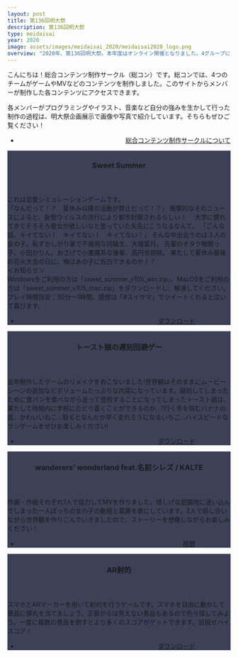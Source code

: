 ```yaml
---
layout: post
title: 第136回明大祭
description: 第136回明大祭
type: meidaisai
year: 2020
image: assets/images/meidaisai_2020/meidaisai2020_logo.png
overview: "2020年、第136回明大祭。本年度はオンライン開催となりました。4グループに分かれて渾身の作品を公開しています！"
---
```


<style>
    #one > section {
        margin: 0.7rem 0;
        background-color: #3C4158;
    }
    
    .image.main {
        display: none;
    }

    #one > .inner > p {
        margin-bottom: 1rem;
        text-indent: 1rem;
    }

    .actions > li {
        width: 100%;
        text-align: right;
    }

    .inner > .actions > li > a {
        padding: 0 5rem 0 3rem;
    }
    
    @media screen and (min-width: 980px)
    {
        .spotlights > section > .image {
            margin-left: 6rem;
        }
    }
</style>

こんにちは！総合コンテンツ制作サークル（総コン）です。総コンでは、4つのチームがゲームやMVなどのコンテンツを制作しました。このサイトからメンバーが制作した各コンテンツにアクセスできます。

各メンバーがプログラミングやイラスト、音楽など自分の強みを生かして行った制作の過程は、明大祭企画展示で画像や写真で紹介しています。そちらもぜひご覧ください！

<ul class="actions button-right-parent">
    <li><a href="#" class="button">総合コンテンツ制作サークルについて</a></li>
</ul>

<!-- Main -->
<div id="main">

<!-- One -->
<section id="one" class="spotlights">
	<section>
		<div class="image">
			<img src="../../../assets/images/meidaisai_2020/group1_thumb.png" alt="" data-position="center center" />
		</div>
		<div class="content">
			<div class="inner">
				<header class="major">
					<h3>Sweet Summer</h3>
				</header>
				<p>
        		これは恋愛シミュレーションゲームです。<br>「なんだって！？　夏休み以降の活動が禁止だって！？」 衝撃的なそのニュースによると、新型ウイルスの流行により都市封鎖されるらしい！ 　大学に慣れてきてそろそろ彼女が欲しいなと思っていた矢先にこうなるなんて。 「こんな話、キイてない！　キイてない！　キイてない！」 そんな中出会うのは３人の女の子。恥ずかしがり家で不器用な同級生、大城葉月。 先輩のオタク眼鏡っ子、小田かりん。おさげで小悪魔系な後輩、高円寺胡桃。 果たして夏休み最後の花火大会の日に、俺はあの子に告白できるのか！？<br>＜お知らせ＞<br>Windowsをご利用の方は「sweet_summer_v105_win.zip」、MacOSをご利用の方は「sweet_summer_v105_mac.zip」をダウンロードし、解凍してください。プレイ時間目安：30分〜1時間。感想は「#スイサマ」でツイートくれると泣いて喜びます。
				</p>
				<ul class="actions">
                    <li><a href="https://drive.google.com/drive/folders/1Yom1rpIyNqcGvseGb1aoerN35JnwQkzj?usp=sharing" class="button next">ダウンロード</a></li>
                </ul>
			</div>
		</div>
	</section>
    <section>
    </section>
    <section>
		<div class="image">
			<img src="../../../assets/images/meidaisai_2020/group2_thumb.png" alt="" data-position="center center" />
		</div>
		<div class="content">
			<div class="inner">
				<header class="major">
					<h3>トースト娘の遅刻回避ゲー</h3>
				</header>
				<p>
        		去年制作したゲームのリメイクをおこないました!世界観はそのままにムービーシーンの追加などボリュームたっぷりな内容になっています。寝坊してしまったために食パンを食べながら走って登校することになってしまったトースト娘は、果たして時間内に学校にたどり着くことができるのか...?行く手を阻むバナナの皮、かわいいねこ...取るとなんだか早く走れそうになるいちご...ハイスピードなランゲームをぜひお楽しみください!
				</p>
				<ul class="actions">
                    <li><a href="https://drive.google.com/drive/folders/1Ikd8NiaBGHlaK6Kc53O4w6Noihj43kON?usp=sharing" class="button next">ダウンロード</a></li>
                </ul>
			</div>
		</div>
	</section>
    <section>
    </section>
    <section>
		<div class="image">
			<img src="../../../assets/images/meidaisai_2020/group3_thumb.png" alt="" data-position="center center" />
		</div>
		<div class="content">
			<div class="inner">
				<header class="major">
					<h3>wanderers' wonderland feat.名前シレズ / KALTE</h3>
				</header>
				<p>
        		作画・作曲それぞれ1人で協力してMVを作りました。怪しげな遊園地に迷い込んでしまった一人ぼっちの女の子の動揺と葛藤を歌にしています。2人で話し合いながら世界観を作りこんでいきましたので、ストーリーを想像しながらお楽しみください！
				</p>
				<ul class="actions">
                    <li><a href="https://youtu.be/Bp5zDMHi1l4" class="button next">視聴</a></li>
                </ul>
			</div>
		</div>
	</section>
    <section>
    </section>
    <section>
		<div class="image">
			<img src="../../../assets/images/meidaisai_2020/group4_thumb.png" alt="" data-position="center center" />
		</div>
		<div class="content">
			<div class="inner">
				<header class="major">
					<h3>AR射的</h3>
				</header>
				<p>
        		スマホとARマーカーを用いて射的を行うゲームです。スマホを自由に動かして景品に弾丸を当てましょう。正面からは見えない景品もあるので色々探してみよう。一度に複数の景品を倒すとより多くのスコアがゲットできます。目指せハイスコア！
				</p>
				<ul class="actions">
                    <li><a href="https://play.google.com/store/apps/details?id=com.yoshi3110.Meidaisai20Group4" class="button next">ダウンロード</a></li>
                </ul>
			</div>
		</div>
	</section>
</section>